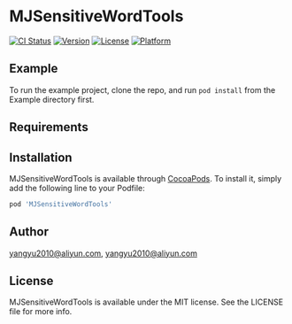 # MJSensitiveWordTools

[![CI Status](https://img.shields.io/travis/yangyu2010@aliyun.com/MJSensitiveWordTools.svg?style=flat)](https://travis-ci.org/yangyu2010@aliyun.com/MJSensitiveWordTools)
[![Version](https://img.shields.io/cocoapods/v/MJSensitiveWordTools.svg?style=flat)](https://cocoapods.org/pods/MJSensitiveWordTools)
[![License](https://img.shields.io/cocoapods/l/MJSensitiveWordTools.svg?style=flat)](https://cocoapods.org/pods/MJSensitiveWordTools)
[![Platform](https://img.shields.io/cocoapods/p/MJSensitiveWordTools.svg?style=flat)](https://cocoapods.org/pods/MJSensitiveWordTools)

## Example

To run the example project, clone the repo, and run `pod install` from the Example directory first.

## Requirements

## Installation

MJSensitiveWordTools is available through [CocoaPods](https://cocoapods.org). To install
it, simply add the following line to your Podfile:

```ruby
pod 'MJSensitiveWordTools'
```

## Author

yangyu2010@aliyun.com, yangyu2010@aliyun.com

## License

MJSensitiveWordTools is available under the MIT license. See the LICENSE file for more info.
